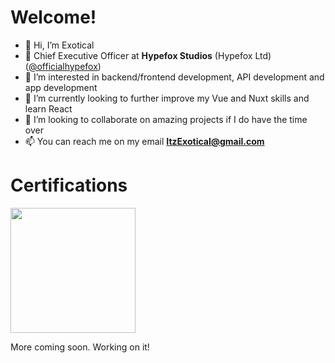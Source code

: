 # Welcome!
- 👋 Hi, I’m Exotical
- 💼 Chief Executive Officer at **Hypefox Studios** (Hypefox Ltd) ([@officialhypefox](https://github.com/officialhypefox "Hypefox Studios LTD"))
- 👀 I’m interested in backend/frontend development, API development and app development
- 🌱 I’m currently looking to further improve my Vue and Nuxt skills and learn React
- 💞️ I’m looking to collaborate on amazing projects if I do have the time over
- 📫 You can reach me on my email **ItzExotical@gmail.com**

# Certifications
[<img src="https://images.credly.com/images/3c4602d8-832e-4a24-b42d-00359ce746f7/ITS-Badges_Python_1200px.png" width="200px">](https://www.credly.com/badges/efb3ca18-1049-4b94-ba16-ec86581247c0/public_url)  

More coming soon. Working on it!
